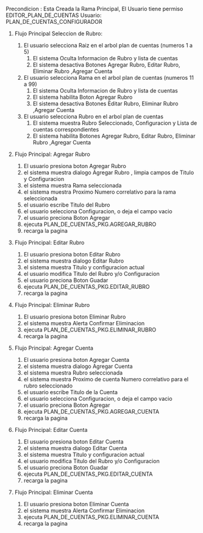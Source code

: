Precondicion : 
    Esta Creada la Rama Principal,
    El Usuario tiene permiso EDITOR_PLAN_DE_CUENTAS
Usuario:
    PLAN_DE_CUENTAS_CONFIGURADOR 

1) Flujo Principal Seleccion de Rubro: 
   1) El usuario selecciona Raiz en el arbol plan de cuentas (numeros 1 a 5)
      1) El sistema Oculta Informacion de Rubro y lista de cuentas
      2) El sistema desactiva Botones Agregar Rubro, Editar Rubro, Eliminar Rubro ,Agregar Cuenta
   2) El usuario selecciona Rama en el arbol plan de cuentas (numeros 11 a 99)
      1) El sistema Oculta Informacion de Rubro y lista de cuentas
      2) El sistema habilita Boton Agregar Rubro
      3) El sistema desactiva Botones Editar Rubro, Eliminar Rubro ,Agregar Cuenta
   3) El usuario selecciona Rubro en el arbol plan de cuentas
      1) El sistema muestra Rubro Seleccionado, Configuracion y Lista de cuentas correspondientes
      2) El sistema habilita Botones Agregar Rubro, Editar Rubro, Eliminar Rubro ,Agregar Cuenta  

2) Flujo Principal: Agregar Rubro
   1) El usuario presiona boton Agregar Rubro
   2) el sistema muestra dialogo Agregar Rubro , limpia campos de Titulo y Configuracion
   3) el sistema muestra Rama seleccionada
   4) el sistema muestra Proximo Numero correlativo para la rama seleccionada
   5) el usuario escribe Titulo del Rubro
   6) el usuario selecciona Configuracion, o deja el campo vacio
   7) el usuario preciona Boton Agregar
   8) ejecuta PLAN_DE_CUENTAS_PKG.AGREGAR_RUBRO 
   9) recarga la pagina 

3) Flujo Principal: Editar Rubro
   1) El usuario presiona boton Editar Rubro
   2) el sistema muestra dialogo Editar Rubro
   3) el sistema muestra Titulo y configuracion actual
   5) el usuario modifica Titulo del Rubro y/o Configuracion
   7) el usuario preciona Boton Guadar
   8) ejecuta PLAN_DE_CUENTAS_PKG.EDITAR_RUBRO 
   9) recarga la pagina 

4) Flujo Principal: Eliminar Rubro
   1) El usuario presiona boton Eliminar Rubro
   2) el sistema muestra Alerta Confirmar Eliminacion
   8) ejecuta PLAN_DE_CUENTAS_PKG.ELIMINAR_RUBRO 
   9) recarga la pagina 

5) Flujo Principal: Agregar Cuenta
   1) El usuario presiona boton Agregar Cuenta
   2) el sistema muestra dialogo Agregar Cuenta
   3) el sistema muestra Rubro seleccionada
   4) el sistema muestra Proximo de cuenta Numero correlativo para el rubro seleccionado
   5) el usuario escribe Titulo de la Cuenta
   6) el usuario selecciona Configuracion, o deja el campo vacio
   7) el usuario preciona Boton Agregar
   8) ejecuta PLAN_DE_CUENTAS_PKG.AGREGAR_CUENTA 
   9) recarga la pagina 

6) Flujo Principal: Editar Cuenta
   1) El usuario presiona boton Editar Cuenta
   2) el sistema muestra dialogo Editar Cuenta
   3) el sistema muestra Titulo y configuracion actual
   5) el usuario modifica Titulo del Rubro y/o Configuracion
   6) el usuario preciona Boton Guadar
   7) ejecuta PLAN_DE_CUENTAS_PKG.EDITAR_CUENTA
   8) recarga la pagina 

7) Flujo Principal: Eliminar Cuenta
   1) El usuario presiona boton Eliminar Cuenta
   2) el sistema muestra Alerta Confirmar Eliminacion
   3) ejecuta PLAN_DE_CUENTAS_PKG.ELIMINAR_CUENTA 
   4) recarga la pagina 

